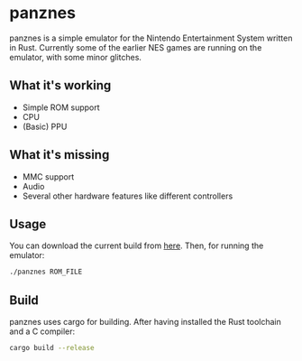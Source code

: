 # panznes

panznes is a simple emulator for the Nintendo Entertainment System written in Rust. Currently some of the earlier NES games are running on the emulator, with some minor glitches.

## What it's working

- Simple ROM support
- CPU
- (Basic) PPU

## What it's missing

- MMC support
- Audio
- Several other hardware features like different controllers

## Usage

You can download the current build from [here](https://github.com/afiuorio/panznes/releases/tag/latest). Then, for running the emulator:

```bash
./panznes ROM_FILE
```

## Build
panznes uses cargo for building. After having installed the Rust toolchain and a C compiler:

```bash
cargo build --release
```
